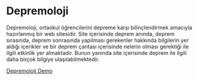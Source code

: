 # Depremoloji

Depremoloji, ortaokul öğrencilerini depreme karşı bilinçlendirmek amacıyla hazırlanmış bir web sitesidir. Site içerisinde deprem anında, deprem sırasında, deprem sonrasında yapılması gerekenler hakkında bilgilerin yer aldığı içerikler ve bir deprem çantası içerisinde nelerin olması gerektiği ile ilgili etkinlik yer almaktadır. Bunun yanında site içerisinde deprem ile ilgili daha birçok bilgiye ulaşılabilmektedir.

[Depremoloji Demo](http://depremoloji.epizy.com/)
